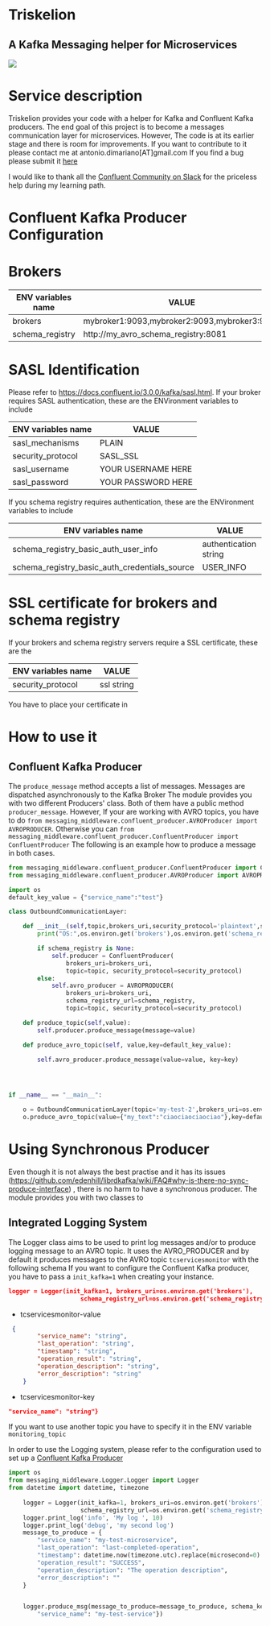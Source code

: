 # Triskelion

## A Kafka Messaging helper for Microservices 

![](ermes.png)



# Service description


Triskelion provides your code with a helper for Kafka and Confluent Kafka producers. 
The end goal of this project is to become a messages communication layer for microservices.
However, The code is at its earlier stage and there is room for improvements. If you want to contribute to it please contact me at antonio.dimariano[AT]gmail.com
If you find a bug please submit it [here](https://github.com/antoniodimariano/kafka_messaging_layer/issues)

I would like to thank all the [Confluent Community on Slack](https://confluentcommunity.slack.com/archives/C49G1J750) for the priceless help during my learning path.


<a name="confluent_kafka_producer_configuration"><h1>Confluent Kafka Producer Configuration</h1></a>
 

 

# Brokers 

 ENV variables name  | VALUE                                                                                    |
|---------------------|------------------------------------------------------------------------------------------|
| brokers             | mybroker1:9093,mybroker2:9093,mybroker3:9093                                                |
| schema_registry     | http://my_avro_schema_registry:8081                                                    |


# SASL Identification 

Please refer to https://docs.confluent.io/3.0.0/kafka/sasl.html. 
If your broker requires SASL authentication, these are the ENVironment variables to include


| ENV variables name  | VALUE                                                                                    |
|---------------------|------------------------------------------------------------------------------------------|
| sasl_mechanisms     | PLAIN                                                                                   |
| security_protocol   | SASL_SSL                                                                                   |
| sasl_username   | YOUR USERNAME HERE                                                                                   |
| sasl_password   | YOUR PASSWORD HERE                                                                                   |


If you schema registry requires authentication, these are the ENVironment variables to include

| ENV variables name  | VALUE                                                                                    |
|---------------------|------------------------------------------------------------------------------------------|
| schema\_registry\_basic\_auth\_user_info     | authentication string                                                |
| schema\_registry\_basic\_auth\_credentials_source   | USER_INFO                                                    |


# SSL certificate for brokers and schema registry

If your brokers and schema registry servers require a SSL certificate, these are the 

| ENV variables name  | VALUE                                                                                    |
|---------------------|------------------------------------------------------------------------------------------|
| security_protocol     | ssl string                                                |

You have to place your certificate in 

# How to use it 


## Confluent Kafka Producer  

The `produce_message` method accepts a list of messages. Messages are dispatched asynchronously to the Kafka Broker
The module provides you with two different Producers' class. Both of them have a public method `producer_message`.
However, If your are working with AVRO topics, you have to do `from messaging_middleware.confluent_producer.AVROProducer import AVROPRODUCER`. 
Otherwise you can `from messaging_middleware.confluent_producer.ConfluentProducer import ConfluentProducer`
The following is an example how to produce a message in both cases.


```python
from messaging_middleware.confluent_producer.ConfluentProducer import ConfluentProducer
from messaging_middleware.confluent_producer.AVROProducer import AVROPRODUCER

import os
default_key_value = {"service_name":"test"}

class OutboundCommunicationLayer:

    def __init__(self,topic,brokers_uri,security_protocol='plaintext',schema_registry=None):
        print("OS:",os.environ.get('brokers'),os.environ.get('schema_registry'))

        if schema_registry is None:
            self.producer = ConfluentProducer(
                brokers_uri=brokers_uri,
                topic=topic, security_protocol=security_protocol)
        else:
            self.avro_producer = AVROPRODUCER(
                brokers_uri=brokers_uri,
                schema_registry_url=schema_registry,
                topic=topic, security_protocol=security_protocol)

    def produce_topic(self,value):
        self.producer.produce_message(message=value)

    def produce_avro_topic(self, value,key=default_key_value):

        self.avro_producer.produce_message(value=value, key=key)




if __name__ == "__main__":

    o = OutboundCommunicationLayer(topic='my-test-2',brokers_uri=os.environ.get('brokers'),schema_registry=os.environ.get('schema_registry'))
    o.produce_avro_topic(value={"my_text":"ciaociaociaociao"},key=default_key_value)

```


# Using Synchronous Producer

Even though it is not always the best practise and it has its issues (https://github.com/edenhill/librdkafka/wiki/FAQ#why-is-there-no-sync-produce-interface) , there is no harm to have a synchronous producer. 
The module provides you with two classes to 




## Integrated Logging System 

The  Logger class aims to be used to print log messages and/or to produce logging message to an AVRO topic.
It uses the AVRO_PRODUCER and by default it produces messages to the AVRO topic `tcservicesmonitor` with the following schema 
If you want to configure the Confluent Kafka producer, you have to pass a `init_kafka=1` when creating your instance.

```json
logger = Logger(init_kafka=1, brokers_uri=os.environ.get('brokers'),
                    schema_registry_url=os.environ.get('schema_registry_url'))
```
* tcservicesmonitor-value
```json
 {
        "service_name": "string",
        "last_operation": "string",
        "timestamp": "string",
        "operation_result": "string",
        "operation_description": "string",
        "error_description": "string"
    }
```

* tcservicesmonitor-key 
```json
"service_name": "string"}
```

If you want to use another topic you have to specify it in the ENV variable `monitoring_topic`

In order to use the Logging system, please refer to the configuration used to set up a [Confluent Kafka Producer](#confluent_kafka_producer_configuration)   


```python
import os
from messaging_middleware.Logger.Logger import Logger
from datetime import datetime, timezone
    
    logger = Logger(init_kafka=1, brokers_uri=os.environ.get('brokers'),
                    schema_registry_url=os.environ.get('schema_registry_url'))
    logger.print_log('info', 'My log ', 10)
    logger.print_log('debug', 'my second log')
    message_to_produce = {
        "service_name": "my-test-microservice",
        "last_operation": "last-completed-operation",
        "timestamp": datetime.now(timezone.utc).replace(microsecond=0).isoformat(),
        "operation_result": "SUCCESS",
        "operation_description": "The operation description",
        "error_description": ""
    }


    logger.produce_msg(message_to_produce=message_to_produce, schema_key={
        "service_name": "my-test-service"})
```

